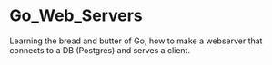 # Go_Web_Servers
Learning the bread and butter of Go, how to make a webserver that connects to a
DB (Postgres) and serves a client.
